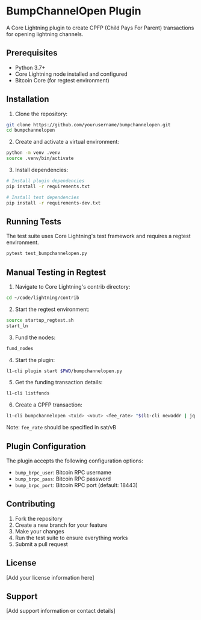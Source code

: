 # BumpChannelOpen Plugin

A Core Lightning plugin to create CPFP (Child Pays For Parent) transactions for opening lightning channels.

## Prerequisites

- Python 3.7+
- Core Lightning node installed and configured
- Bitcoin Core (for regtest environment)

## Installation

1. Clone the repository:

```bash
git clone https://github.com/yourusername/bumpchannelopen.git
cd bumpchannelopen
```

2. Create and activate a virtual environment:
```bash
python -m venv .venv
source .venv/bin/activate
```

3. Install dependencies:
```bash
# Install plugin dependencies
pip install -r requirements.txt

# Install test dependencies
pip install -r requirements-dev.txt
```

## Running Tests

The test suite uses Core Lightning's test framework and requires a regtest environment.

```bash
pytest test_bumpchannelopen.py
```

## Manual Testing in Regtest

1. Navigate to Core Lightning's contrib directory:
```bash
cd ~/code/lightning/contrib
```

2. Start the regtest environment:
```bash
source startup_regtest.sh
start_ln
```

3. Fund the nodes:
```bash
fund_nodes
```

4. Start the plugin:
```bash
l1-cli plugin start $PWD/bumpchannelopen.py
```

5. Get the funding transaction details:
```bash
l1-cli listfunds
```

6. Create a CPFP transaction:
```bash
l1-cli bumpchannelopen <txid> <vout> <fee_rate> "$(l1-cli newaddr | jq -r '.bech32')"
```
Note: `fee_rate` should be specified in sat/vB

## Plugin Configuration

The plugin accepts the following configuration options:

- `bump_brpc_user`: Bitcoin RPC username
- `bump_brpc_pass`: Bitcoin RPC password
- `bump_brpc_port`: Bitcoin RPC port (default: 18443)

## Contributing

1. Fork the repository
2. Create a new branch for your feature
3. Make your changes
4. Run the test suite to ensure everything works
5. Submit a pull request

## License

[Add your license information here]

## Support

[Add support information or contact details]
